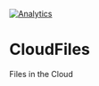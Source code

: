 [![Analytics](https://myproj8-371318.appspot.com/UA-90998288-1/welcome-page?flat)](https://github.com/AkaEra/ga-beacon)

# CloudFiles
Files in the Cloud
